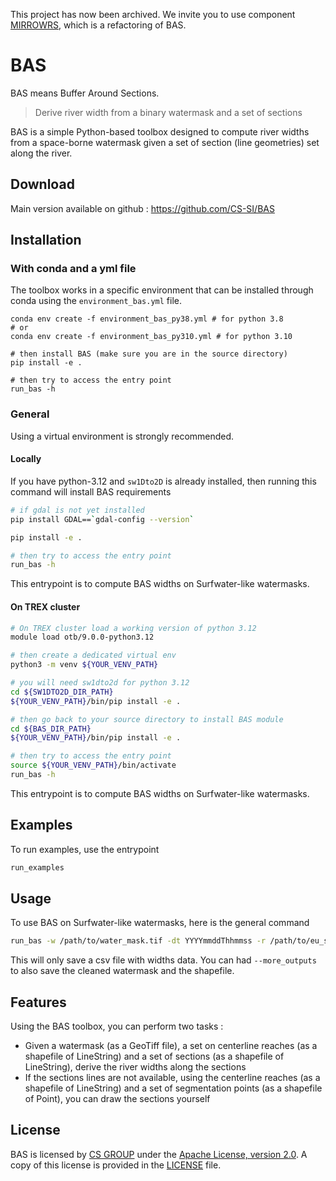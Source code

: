 This project has now been archived. We invite you to use component
[MIRROWRS](https://github.com/csgroup-oss/MIRROWRS), which is a refactoring of BAS.

# BAS

BAS means Buffer Around Sections.

> Derive river width from a binary watermask and a set of sections

BAS is a simple Python-based toolbox designed to compute river widths from a space-borne
watermask given a set of section (line geometries) set along the river.

## Download

Main version available on github : https://github.com/CS-SI/BAS

## Installation

### With conda and a yml file

The toolbox works in a specific environment that can be installed through conda using the
`environment_bas.yml` file.

```shell
conda env create -f environment_bas_py38.yml # for python 3.8
# or
conda env create -f environment_bas_py310.yml # for python 3.10

# then install BAS (make sure you are in the source directory)
pip install -e .

# then try to access the entry point
run_bas -h
```

### General

Using a virtual environment is strongly recommended.

#### Locally

If you have python-3.12 and `sw1Dto2D` is already installed, then running this command
will install BAS requirements

```bash
# if gdal is not yet installed 
pip install GDAL==`gdal-config --version`

pip install -e .

# then try to access the entry point
run_bas -h
```

This entrypoint is to compute BAS widths on Surfwater-like watermasks.

#### On TREX cluster

```bash
# On TREX cluster load a working version of python 3.12
module load otb/9.0.0-python3.12

# then create a dedicated virtual env
python3 -m venv ${YOUR_VENV_PATH}

# you will need sw1dto2d for python 3.12
cd ${SW1DTO2D_DIR_PATH}
${YOUR_VENV_PATH}/bin/pip install -e .

# then go back to your source directory to install BAS module
cd ${BAS_DIR_PATH}
${YOUR_VENV_PATH}/bin/pip install -e .

# then try to access the entry point
source ${YOUR_VENV_PATH}/bin/activate
run_bas -h
```

This entrypoint is to compute BAS widths on Surfwater-like watermasks.

## Examples

To run examples, use the entrypoint

```bash
run_examples
```

## Usage

To use BAS on Surfwater-like watermasks, here is the general command

```bash
run_bas -w /path/to/water_mask.tif -dt YYYYmmddThhmmss -r /path/to/eu_sword_reaches_hb23_v16.shp -n /path/to/eu_sword_nodes_hb23_v16.shp -o /path/to/output/directory
```

This will only save a csv file with widths data. You can had `--more_outputs`
to also save the cleaned watermask and the shapefile.  


## Features

Using the BAS toolbox, you can perform two tasks :

- Given a watermask (as a GeoTiff file), a set on centerline reaches (as a shapefile
  of LineString) and a set of sections (as a shapefile of LineString), derive the
  river widths along the sections
- If the sections lines are not available, using the centerline reaches (as a
  shapefile of LineString) and a set of segmentation points (as a shapefile of Point),
  you can draw the sections yourself


## License

BAS is licensed by [CS GROUP](https://www.cs-soprasteria.com/) under
the [Apache License, version 2.0](http://www.apache.org/licenses/LICENSE-2.0.html).
A copy of this license is provided in the [LICENSE](LICENSE) file.
